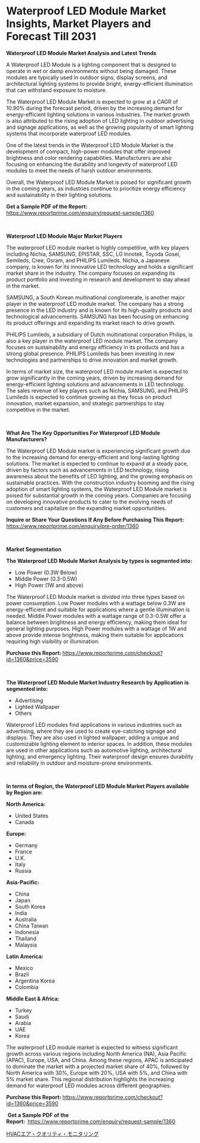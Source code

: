 <p><h1>Waterproof LED Module Market Insights, Market Players and Forecast Till 2031</h1></p><p><strong>Waterproof LED Module Market Analysis and Latest Trends</strong></p>
<p><p>A Waterproof LED Module is a lighting component that is designed to operate in wet or damp environments without being damaged. These modules are typically used in outdoor signs, display screens, and architectural lighting systems to provide bright, energy-efficient illumination that can withstand exposure to moisture.</p><p>The Waterproof LED Module Market is expected to grow at a CAGR of 10.90% during the forecast period, driven by the increasing demand for energy-efficient lighting solutions in various industries. The market growth is also attributed to the rising adoption of LED lighting in outdoor advertising and signage applications, as well as the growing popularity of smart lighting systems that incorporate waterproof LED modules.</p><p>One of the latest trends in the Waterproof LED Module Market is the development of compact, high-power modules that offer improved brightness and color rendering capabilities. Manufacturers are also focusing on enhancing the durability and longevity of waterproof LED modules to meet the needs of harsh outdoor environments.</p><p>Overall, the Waterproof LED Module Market is poised for significant growth in the coming years, as industries continue to prioritize energy efficiency and sustainability in their lighting solutions.</p></p>
<p><strong>Get a Sample PDF of the Report:&nbsp;</strong> <a href="https://www.reportprime.com/enquiry/request-sample/1360">https://www.reportprime.com/enquiry/request-sample/1360</a></p>
<p>&nbsp;</p>
<p><strong>Waterproof LED Module Major Market Players</strong></p>
<p><p>The waterproof LED module market is highly competitive, with key players including Nichia, SAMSUNG, EPISTAR, SSC, LG Innotek, Toyoda Gosei, Semileds, Cree, Osram, and PHILIPS Lumileds. Nichia, a Japanese company, is known for its innovative LED technology and holds a significant market share in the industry. The company focuses on expanding its product portfolio and investing in research and development to stay ahead in the market.</p><p>SAMSUNG, a South Korean multinational conglomerate, is another major player in the waterproof LED module market. The company has a strong presence in the LED industry and is known for its high-quality products and technological advancements. SAMSUNG has been focusing on enhancing its product offerings and expanding its market reach to drive growth.</p><p>PHILIPS Lumileds, a subsidiary of Dutch multinational corporation Philips, is also a key player in the waterproof LED module market. The company focuses on sustainability and energy efficiency in its products and has a strong global presence. PHILIPS Lumileds has been investing in new technologies and partnerships to drive innovation and market growth.</p><p>In terms of market size, the waterproof LED module market is expected to grow significantly in the coming years, driven by increasing demand for energy-efficient lighting solutions and advancements in LED technology. The sales revenue of key players such as Nichia, SAMSUNG, and PHILIPS Lumileds is expected to continue growing as they focus on product innovation, market expansion, and strategic partnerships to stay competitive in the market.</p></p>
<p>&nbsp;</p>
<p><strong>What Are The Key Opportunities For Waterproof LED Module Manufacturers?</strong></p>
<p><p>The Waterproof LED Module market is experiencing significant growth due to the increasing demand for energy-efficient and long-lasting lighting solutions. The market is expected to continue to expand at a steady pace, driven by factors such as advancements in LED technology, rising awareness about the benefits of LED lighting, and the growing emphasis on sustainable practices. With the construction industry booming and the rising adoption of smart lighting systems, the Waterproof LED Module market is poised for substantial growth in the coming years. Companies are focusing on developing innovative products to cater to the evolving needs of customers and capitalize on the expanding market opportunities.</p></p>
<p><strong>Inquire or Share Your Questions If Any Before Purchasing This Report:</strong> <a href="https://www.reportprime.com/enquiry/pre-order/1360">https://www.reportprime.com/enquiry/pre-order/1360</a></p>
<p>&nbsp;</p>
<p><strong>Market Segmentation</strong></p>
<p><strong>The Waterproof LED Module Market Analysis by types is segmented into:</strong></p>
<p><ul><li>Low Power (0.3W Below)</li><li>Middle Power (0.3-0.5W)</li><li>High Power (1W and above)</li></ul></p>
<p><p>The Waterproof LED Module market is divided into three types based on power consumption. Low Power modules with a wattage below 0.3W are energy-efficient and suitable for applications where a gentle illumination is needed. Middle Power modules with a wattage range of 0.3-0.5W offer a balance between brightness and energy efficiency, making them ideal for general lighting purposes. High Power modules with a wattage of 1W and above provide intense brightness, making them suitable for applications requiring high visibility or illumination.</p></p>
<p><strong>Purchase this Report:&nbsp;</strong><a href="https://www.reportprime.com/checkout?id=1360&price=3590">https://www.reportprime.com/checkout?id=1360&price=3590</a></p>
<p>&nbsp;</p>
<p><strong>The Waterproof LED Module Market Industry Research by Application is segmented into:</strong></p>
<p><ul><li>Advertising</li><li>Lighted Wallpaper</li><li>Others</li></ul></p>
<p><p>Waterproof LED modules find applications in various industries such as advertising, where they are used to create eye-catching signage and displays. They are also used in lighted wallpaper, adding a unique and customizable lighting element to interior spaces. In addition, these modules are used in other applications such as automotive lighting, architectural lighting, and emergency lighting. Their waterproof design ensures durability and reliability in outdoor and moisture-prone environments.</p></p>
<p>&nbsp;</p>
<p><strong>In terms of Region, the Waterproof LED Module Market Players available by Region are:</strong></p>
<p>
    <p> <strong> North America: </strong>
        <ul>
            <li>United States</li>
            <li>Canada</li>
        </ul>
        </p> 
    <p> <strong> Europe: </strong>
        <ul>
            <li>Germany</li>
            <li>France</li>
            <li>U.K.</li>
            <li>Italy</li>
            <li>Russia</li>
        </ul>
        </p> 
    <p> <strong> Asia-Pacific: </strong>
        <ul>
            <li>China</li>
            <li>Japan</li>
            <li>South Korea</li>
            <li>India</li>
            <li>Australia</li>
            <li>China Taiwan</li>
            <li>Indonesia</li>
            <li>Thailand</li>
            <li>Malaysia</li>
        </ul>
        </p> 
    <p> <strong> Latin America: </strong>
        <ul>
            <li>Mexico</li>
            <li>Brazil</li>
            <li>Argentina Korea</li>
            <li>Colombia</li>
        </ul>
        </p> 
    <p> <strong> Middle East & Africa: </strong>
        <ul>
            <li>Turkey</li>
            <li>Saudi</li>
            <li>Arabia</li>
            <li>UAE</li>
            <li>Korea</li>
        </ul>
    </p>
    </p>
<p><p>The waterproof LED module market is expected to witness significant growth across various regions including North America (NA), Asia Pacific (APAC), Europe, USA, and China. Among these regions, APAC is anticipated to dominate the market with a projected market share of 40%, followed by North America with 30%, Europe with 20%, USA with 5%, and China with 5% market share. This regional distribution highlights the increasing demand for waterproof LED modules across different geographies.</p></p>
<p><strong>Purchase this Report: </strong><a href="https://www.reportprime.com/checkout?id=1360&price=3590">https://www.reportprime.com/checkout?id=1360&price=3590</a></p>
<p>&nbsp;<strong>Get a Sample PDF of the Report:&nbsp;&nbsp;</strong><a href="https://www.reportprime.com/enquiry/request-sample/1360">https://www.reportprime.com/enquiry/request-sample/1360</a></p>
<p><strong></strong></p>
<p><p><a href="https://github.com/ppmazlotr77499/Market-Research-Report-List-1/blob/main/30363039344.md">HVACエア・クオリティ・モニタリング</a></p></p>
